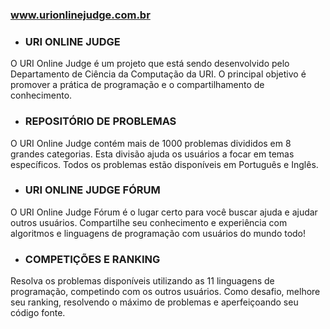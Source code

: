 ### www.urionlinejudge.com.br

* ### URI ONLINE JUDGE
O URI Online Judge é um projeto que está sendo desenvolvido pelo Departamento de Ciência da Computação da URI. O principal objetivo é promover a prática de programação e o compartilhamento de conhecimento.

* ### REPOSITÓRIO DE PROBLEMAS
O URI Online Judge contém mais de 1000 problemas divididos em 8 grandes categorias. Esta divisão ajuda os usuários a focar em temas específicos. Todos os problemas estão disponíveis em Português e Inglês.

* ### URI ONLINE JUDGE FÓRUM
O URI Online Judge Fórum é o lugar certo para você buscar ajuda e ajudar outros usuários. Compartilhe seu conhecimento e experiência com algoritmos e linguagens de programação com usuários do mundo todo!

* ### COMPETIÇÕES E RANKING
Resolva os problemas disponíveis utilizando as 11 linguagens de programação, competindo com os outros usuários. Como desafio, melhore seu ranking, resolvendo o máximo de problemas e aperfeiçoando seu código fonte.
